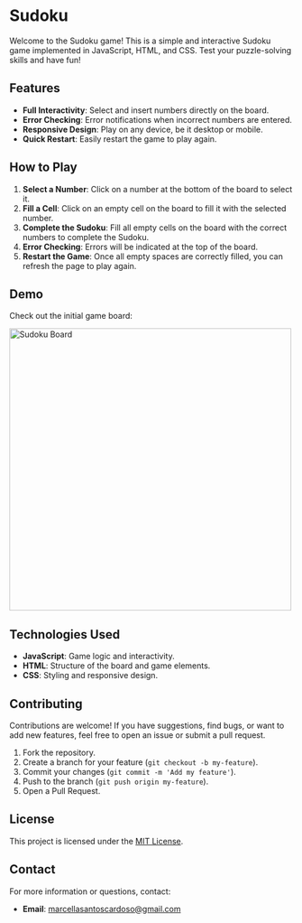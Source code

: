 # Sudoku

Welcome to the Sudoku game! This is a simple and interactive Sudoku game implemented in JavaScript, HTML, and CSS. Test your puzzle-solving skills and have fun!

## Features

- **Full Interactivity**: Select and insert numbers directly on the board.
- **Error Checking**: Error notifications when incorrect numbers are entered.
- **Responsive Design**: Play on any device, be it desktop or mobile.
- **Quick Restart**: Easily restart the game to play again.

## How to Play

1. **Select a Number**: Click on a number at the bottom of the board to select it.
2. **Fill a Cell**: Click on an empty cell on the board to fill it with the selected number.
3. **Complete the Sudoku**: Fill all empty cells on the board with the correct numbers to complete the Sudoku.
4. **Error Checking**: Errors will be indicated at the top of the board.
5. **Restart the Game**: Once all empty spaces are correctly filled, you can refresh the page to play again.

## Demo

Check out the initial game board:

<img src="sudoku.jpg" alt="Sudoku Board" width="500" height="500">

## Technologies Used

- **JavaScript**: Game logic and interactivity.
- **HTML**: Structure of the board and game elements.
- **CSS**: Styling and responsive design.

## Contributing

Contributions are welcome! If you have suggestions, find bugs, or want to add new features, feel free to open an issue or submit a pull request.

1. Fork the repository.
2. Create a branch for your feature (`git checkout -b my-feature`).
3. Commit your changes (`git commit -m 'Add my feature'`).
4. Push to the branch (`git push origin my-feature`).
5. Open a Pull Request.

## License

This project is licensed under the [MIT License](LICENSE).

## Contact

For more information or questions, contact:
- **Email**: marcellasantoscardoso@gmail.com

